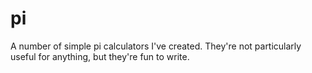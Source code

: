 pi
==

A number of simple pi calculators I've created. They're not particularly useful for anything, but they're fun to write.
